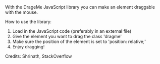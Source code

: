 With the DrageMe JavaScript library you can make an element draggable with the mouse.

How to use the library:
1. Load in the JavaScript code (preferably in an external file)
2. Give the element you want to drag the class 'dragme'
3. Make sure the position of the element is set to 'position: relative;'
4. Enjoy dragging!


Credits: Shrinath, StackOverflow
